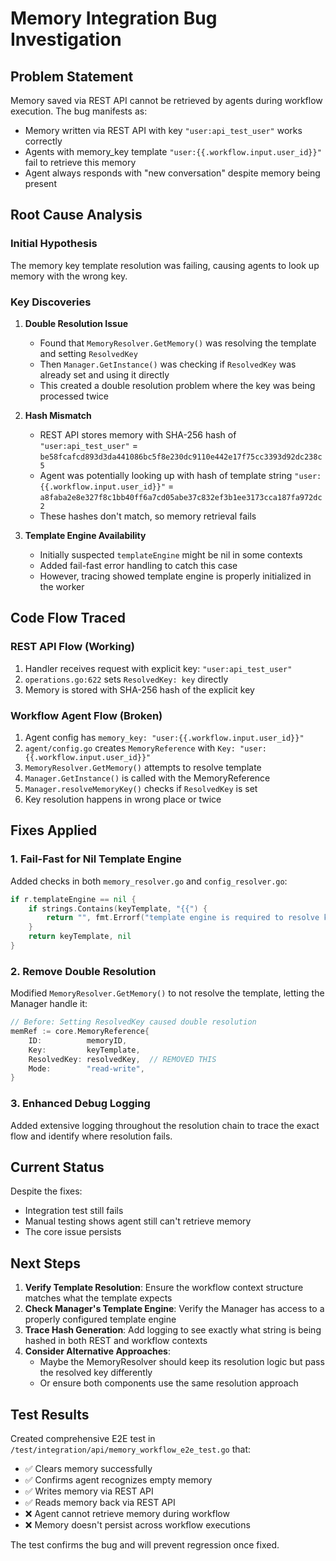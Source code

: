 # Memory Integration Bug Investigation

## Problem Statement

Memory saved via REST API cannot be retrieved by agents during workflow execution. The bug manifests as:

- Memory written via REST API with key `"user:api_test_user"` works correctly
- Agents with memory_key template `"user:{{.workflow.input.user_id}}"` fail to retrieve this memory
- Agent always responds with "new conversation" despite memory being present

## Root Cause Analysis

### Initial Hypothesis

The memory key template resolution was failing, causing agents to look up memory with the wrong key.

### Key Discoveries

1. **Double Resolution Issue**
    - Found that `MemoryResolver.GetMemory()` was resolving the template and setting `ResolvedKey`
    - Then `Manager.GetInstance()` was checking if `ResolvedKey` was already set and using it directly
    - This created a double resolution problem where the key was being processed twice

2. **Hash Mismatch**
    - REST API stores memory with SHA-256 hash of `"user:api_test_user"` = `be58fcafcd893d3da441086bc5f8e230dc9110e442e17f75cc3393d92dc238c5`
    - Agent was potentially looking up with hash of template string `"user:{{.workflow.input.user_id}}"` = `a8faba2e8e327f8c1bb40ff6a7cd05abe37c832ef3b1ee3173cca187fa972dc2`
    - These hashes don't match, so memory retrieval fails

3. **Template Engine Availability**
    - Initially suspected `templateEngine` might be nil in some contexts
    - Added fail-fast error handling to catch this case
    - However, tracing showed template engine is properly initialized in the worker

## Code Flow Traced

### REST API Flow (Working)

1. Handler receives request with explicit key: `"user:api_test_user"`
2. `operations.go:622` sets `ResolvedKey: key` directly
3. Memory is stored with SHA-256 hash of the explicit key

### Workflow Agent Flow (Broken)

1. Agent config has `memory_key: "user:{{.workflow.input.user_id}}"`
2. `agent/config.go` creates `MemoryReference` with `Key: "user:{{.workflow.input.user_id}}"`
3. `MemoryResolver.GetMemory()` attempts to resolve template
4. `Manager.GetInstance()` is called with the MemoryReference
5. `Manager.resolveMemoryKey()` checks if `ResolvedKey` is set
6. Key resolution happens in wrong place or twice

## Fixes Applied

### 1. Fail-Fast for Nil Template Engine

Added checks in both `memory_resolver.go` and `config_resolver.go`:

```go
if r.templateEngine == nil {
    if strings.Contains(keyTemplate, "{{") {
        return "", fmt.Errorf("template engine is required to resolve key template: %s", keyTemplate)
    }
    return keyTemplate, nil
}
```

### 2. Remove Double Resolution

Modified `MemoryResolver.GetMemory()` to not resolve the template, letting the Manager handle it:

```go
// Before: Setting ResolvedKey caused double resolution
memRef := core.MemoryReference{
    ID:          memoryID,
    Key:         keyTemplate,
    ResolvedKey: resolvedKey,  // REMOVED THIS
    Mode:        "read-write",
}
```

### 3. Enhanced Debug Logging

Added extensive logging throughout the resolution chain to trace the exact flow and identify where resolution fails.

## Current Status

Despite the fixes:

- Integration test still fails
- Manual testing shows agent still can't retrieve memory
- The core issue persists

## Next Steps

1. **Verify Template Resolution**: Ensure the workflow context structure matches what the template expects
2. **Check Manager's Template Engine**: Verify the Manager has access to a properly configured template engine
3. **Trace Hash Generation**: Add logging to see exactly what string is being hashed in both REST and workflow contexts
4. **Consider Alternative Approaches**:
    - Maybe the MemoryResolver should keep its resolution logic but pass the resolved key differently
    - Or ensure both components use the same resolution approach

## Test Results

Created comprehensive E2E test in `/test/integration/api/memory_workflow_e2e_test.go` that:

- ✅ Clears memory successfully
- ✅ Confirms agent recognizes empty memory
- ✅ Writes memory via REST API
- ✅ Reads memory back via REST API
- ❌ Agent cannot retrieve memory during workflow
- ❌ Memory doesn't persist across workflow executions

The test confirms the bug and will prevent regression once fixed.

